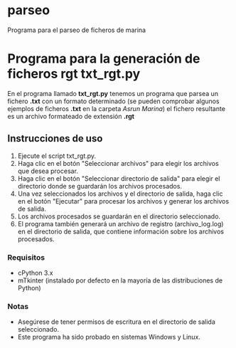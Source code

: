 # parseo
Programa para el parseo de ficheros de marina

# Programa para la generación de ficheros rgt **txt_rgt.py**

En el programa llamado **txt_rgt.py** tenemos un programa que parsea un fichero **.txt** con un formato determinado (se pueden comprobar algunos ejemplos de ficheros **.txt** en la carpeta *Asrun Marina*) el fichero resultante es un archivo formateado de extensión **.rgt**

## Instrucciones de uso

1. Ejecute el script txt_rgt.py.
2. Haga clic en el botón "Seleccionar archivos" para elegir los archivos que desea procesar.
3. Haga clic en el botón "Seleccionar directorio de salida" para elegir el directorio donde se guardarán los archivos procesados.
4. Una vez seleccionados los archivos y el directorio de salida, haga clic en el botón "Ejecutar" para procesar los archivos y generar los archivos de salida.
5. Los archivos procesados se guardarán en el directorio seleccionado.
6. El programa también generará un archivo de registro (archivo_log.log) en el directorio de salida, que contiene información sobre los archivos procesados.

### Requisitos
* cPython 3.x
* mTkinter (instalado por defecto en la mayoría de las distribuciones de Python)

### Notas
* Asegúrese de tener permisos de escritura en el directorio de salida seleccionado.
* Este programa ha sido probado en sistemas Windows y Linux.